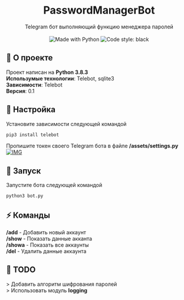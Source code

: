 <h1 align='center'>PasswordManagerBot</h1>
<p align='center'>Telegram бот выполняющий функцию менеджера паролей
  <br/><br/>
  <img alt="Made with Python" src="https://img.shields.io/badge/Made%20with-Python-%23FFD242?logo=python&logoColor=white">
  <img alt="Code style: black" src="https://img.shields.io/badge/code%20style-black-000000.svg">
</p>

## 🚀 О проекте
Проект написан на __Python 3.8.3__ <br/>
__Использумые технологии__: Telebot, sqlite3 <br/>
__Зависимости__: Telebot <br/>
__Версия__: 0.1


## 📌 Настройка

Установите зависимости следующей командой
```sh
pip3 install telebot
```

Пропишите токен своего Telegram бота в файле __/assets/settings.py__
<a href="https://ibb.co/vdWT6zR"><img src="https://i.ibb.co/6tST7sL/Screenshot-1.png" alt="IMG"></a>

## 🐍 Запуск
Запустите бота следующей командой
```sh
python3 bot.py
```

## ⚡ Команды
__/add__ - Добавить новый аккаунт <br/>
__/show__ - Показать данные акканта <br/>
__/showa__ - Показать все аккаунты <br/>
__/del__ - Удалить данные аккаунта

## 📃 TODO
\> Добавить алгоритм шифрования паролей <br/>
\> Использовать модуль __logging__
